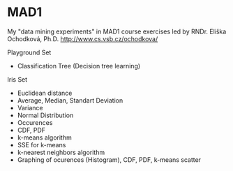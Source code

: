 # MAD1
My "data mining experiments" in
MAD1 course exercises led by RNDr. Eliška Ochodková, Ph.D. http://www.cs.vsb.cz/ochodkova/


Playground Set
+ Classification Tree (Decision tree learning)

Iris Set
+ Euclidean distance
+ Average, Median, Standart Deviation
+ Variance
+ Normal Distribution
+ Occurences
+ CDF, PDF
+ k-means algorithm
+ SSE for k-means
+ k-nearest neighbors algorithm
+ Graphing of ocurences (Histogram), CDF, PDF, k-means scatter
